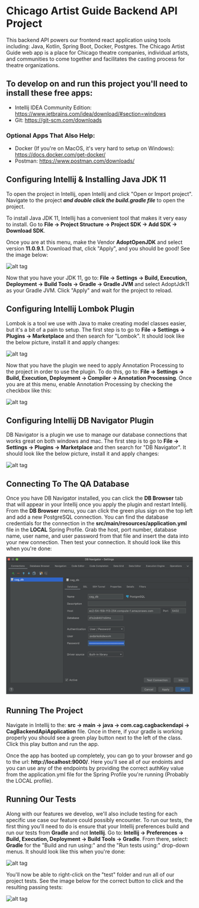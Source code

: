 # Chicago Artist Guide Backend API Project

This backend API powers our frontend react application using tools including: Java, Kotlin, Spring Boot, Docker, Postgres. The Chicago Artist Guide web app is a place for Chicago theatre companies, individual artists, and communities to come together and facilitates the casting process for theatre organizations.

## To develop on and run this project you'll need to install these free apps:

- Intellij IDEA Community Edition: https://www.jetbrains.com/idea/download/#section=windows
- Git: https://git-scm.com/downloads

### Optional Apps That Also Help:

- Docker (If you're on MacOS, it's very hard to setup on Windows): https://docs.docker.com/get-docker/
- Postman: https://www.postman.com/downloads/

## Configuring Intellij & Installing Java JDK 11

To open the project in Intellij, open Intellij and click "Open or Import project". Navigate to the project **_and double click the build.gradle file_** to open the project.

To install Java JDK 11, Intellij has a convenient tool that makes it very easy to install. Go to **File -> Project Structure -> Project SDK -> Add SDK -> Download SDK**.

Once you are at this menu, make the Vendor **AdoptOpenJDK** and select version **11.0.9.1**. Download that, click "Apply", and you should be good! See the image below:

![alt tag](./docs/imgs/install-java-jdk-11.JPG)

Now that you have your JDK 11, go to: **File -> Settings -> Build, Execution, Deployment -> Build Tools -> Gradle -> Gradle JVM** and select AdoptJdk11 as your Gradle JVM. Click "Apply" and wait for the project to reload.

## Configuring Intellij Lombok Plugin

Lombok is a tool we use with Java to make creating model classes easier, but it's a bit of a pain to setup. The first step is to go to **File -> Settings -> Plugins -> Marketplace** and then search for "Lombok". It should look like the below picture, install it and apply changes:

![alt tag](./docs/imgs/lombok-plugin.JPG)

Now that you have the plugin we need to apply Annotation Processing to the project in order to use the plugin. To do this, go to: **File -> Settings -> Build, Execution, Deployment -> Compiler -> Annotation Processing**. Once you are at this menu, enable Annotation Processing by checking the checkbox like this:

![alt tag](./docs/imgs/enable-annotation-processing.JPG)

## Configuring Intellij DB Navigator Plugin

DB Navigator is a plugin we use to manage our database connections that works great on both windows and mac. The first step is to go to **File -> Settings -> Plugins -> Marketplace** and then search for "DB Navigator". It should look like the below picture, install it and apply changes:

![alt tag](./docs/imgs/db-navigator-plugin.JPG)

## Connecting To The QA Database

Once you have DB Navigator installed, you can click the **DB Browser** tab that will appear in your Intellij once you apply the plugin and restart Intellij. From the **DB Browser** menu, you can click the green plus sign on the top left and add a new PostgreSQL connection. You can find the database credentials for the connection in the **src/main/resources/application.yml** file in the **LOCAL** Spring Profile. Grab the host, port number, database name, user name, and user password from that file and insert the data into your new connection. Then test your connection. It should look like this when you're done:

![alt tag](./docs/imgs/connect-to-qa-db.png) 

## Running The Project

Navigate in Intellij to the: **src -> main -> java -> com.cag.cagbackendapi -> CagBackendApiApplication** file. Once in there, if your gradle is working properly you should see a green play button next to the left of the class. Click this play button and run the app.
 
Once the app has booted up completely, you can go to your browser and go to the url: **http://localhost:9000/**. Here you'll see all of our endoints and you can use any of the endpoints by providing the correct authKey value from the application.yml file for the Spring Profile you're running (Probably the LOCAL profile).

## Running Our Tests

Along with our features we develop, we'll also include testing for each specific use case our feature could possibly encounter. To run our tests, the first thing you'll need to do is ensure that your Intellij preferences build and run our tests from **Gradle** and not **Intellij**. Go to: **Intellij -> Preferences -> Build, Execution, Deployment -> Build Tools -> Gradle**. From there, select: **Gradle** for the "Build and run using:" and the "Run tests using:" drop-down menus. It should look like this when you're done:

![alt tag](./docs/imgs/build-and-run-using-gradle.png)

You'll now be able to right-click on the "test" folder and run all of our project tests. See the image below for the correct button to click and the resulting passing tests:

![alt tag](./docs/imgs/run-tests.png)
